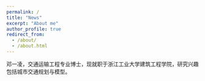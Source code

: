 ```yaml
---
permalink: /
title: "News"
excerpt: "About me"
author_profile: true
redirect_from: 
  - /about/
  - /about.html
---
```


邓一凌，交通运输工程专业博士，现就职于浙江工业大学建筑工程学院，研究兴趣包括城市交通规划与模型。
